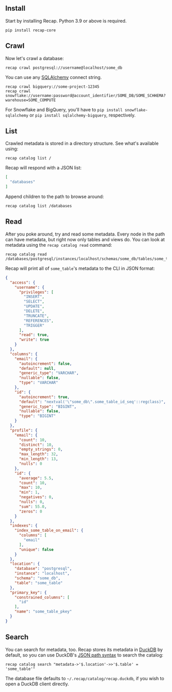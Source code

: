 ## Install

Start by installing Recap. Python 3.9 or above is required.

    pip install recap-core

## Crawl

Now let's crawl a database:

    recap crawl postgresql://username@localhost/some_db

You can use any [SQLAlchemy](https://docs.sqlalchemy.org/en/14/dialects/) connect string.

    recap crawl bigquery://some-project-12345
    recap crawl snowflake://username:password@account_identifier/SOME_DB/SOME_SCHHEMA?warehouse=SOME_COMPUTE

For Snowflake and BigQuery, you'll have to `pip install snowflake-sqlalchemy` or `pip install sqlalchemy-bigquery`, respectively.

## List

Crawled metadata is stored in a directory structure. See what's available using:

    recap catalog list /

Recap will respond with a JSON list:

```json
[
  "databases"
]
```

Append children to the path to browse around:

    recap catalog list /databases

## Read

After you poke around, try and read some metadata. Every node in the path can have metadata, but right now only tables and views do. You can look at metadata using the `recap catalog read` command:

    recap catalog read /databases/postgresql/instances/localhost/schemas/some_db/tables/some_table

Recap will print all of `some_table`'s metadata to the CLI in JSON format:

```json
{
  "access": {
    "username": {
      "privileges": [
        "INSERT",
        "SELECT",
        "UPDATE",
        "DELETE",
        "TRUNCATE",
        "REFERENCES",
        "TRIGGER"
      ],
      "read": true,
      "write": true
    }
  },
  "columns": {
    "email": {
      "autoincrement": false,
      "default": null,
      "generic_type": "VARCHAR",
      "nullable": false,
      "type": "VARCHAR"
    },
    "id": {
      "autoincrement": true,
      "default": "nextval('\"some_db\".some_table_id_seq'::regclass)",
      "generic_type": "BIGINT",
      "nullable": false,
      "type": "BIGINT"
    }
  },
  "profile": {
    "email": {
      "count": 10,
      "distinct": 10,
      "empty_strings": 0,
      "max_length": 32,
      "min_length": 13,
      "nulls": 0
    },
    "id": {
      "average": 5.5,
      "count": 10,
      "max": 10,
      "min": 1,
      "negatives": 0,
      "nulls": 0,
      "sum": 55.0,
      "zeros": 0
    }
  },
  "indexes": {
    "index_some_table_on_email": {
      "columns": [
        "email"
      ],
      "unique": false
    }
  },
  "location": {
    "database": "postgresql",
    "instance": "localhost",
    "schema": "some_db",
    "table": "some_table"
  },
  "primary_key": {
    "constrained_columns": [
      "id"
    ],
    "name": "some_table_pkey"
  }
}
```

## Search

You can search for metadata, too. Recap stores its metadata in [DuckDB](https://duckdb.org) by default, so you can use DuckDB's [JSON path syntax](https://duckdb.org/docs/extensions/json) to search the catalog:

    recap catalog search "metadata->'$.location'->>'$.table' = 'some_table'"

The database file defaults to `~/.recap/catalog/recap.duckdb`, if you wish to open a DuckDB client directly.
